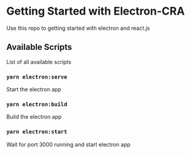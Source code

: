 # Getting Started with Electron-CRA

Use this repo to getting started with electron and react.js

## Available Scripts

List of all available scripts

### `yarn electron:serve`

Start the electron app

### `yarn electron:build`

Build the electron app

### `yarn electron:start`

Wait for port 3000 running and start electron app
